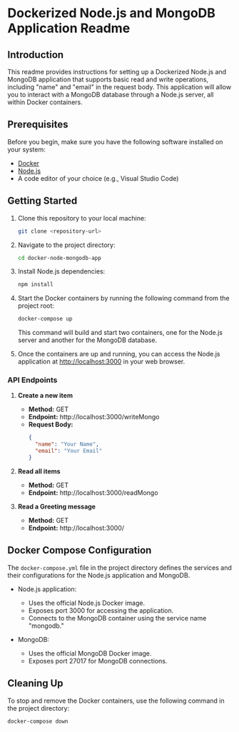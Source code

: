 
# Dockerized Node.js and MongoDB Application Readme

## Introduction

This readme provides instructions for setting up a Dockerized Node.js and MongoDB application that supports basic read and write operations, including "name" and "email" in the request body. This application will allow you to interact with a MongoDB database through a Node.js server, all within Docker containers.

## Prerequisites

Before you begin, make sure you have the following software installed on your system:

- [Docker](https://www.docker.com/get-started)
- [Node.js](https://nodejs.org/)
- A code editor of your choice (e.g., Visual Studio Code)

## Getting Started

1. Clone this repository to your local machine:

   ```bash
   git clone <repository-url>
   ```

2. Navigate to the project directory:

   ```bash
   cd docker-node-mongodb-app
   ```

3. Install Node.js dependencies:

   ```bash
   npm install
   ```

4. Start the Docker containers by running the following command from the project root:

   ```bash
   docker-compose up
   ```

   This command will build and start two containers, one for the Node.js server and another for the MongoDB database.

5. Once the containers are up and running, you can access the Node.js application at [http://localhost:3000](http://localhost:3000) in your web browser.



### API Endpoints

1. **Create a new item**

   - **Method:** GET
   - **Endpoint:** http://localhost:3000/writeMongo
   - **Request Body:**
     ```json
     {
       "name": "Your Name",
       "email": "Your Email"
     }
     ```

2. **Read all items**

   - **Method:** GET
   - **Endpoint:** http://localhost:3000/readMongo

3. **Read a Greeting message**

   - **Method:** GET
   - **Endpoint:** http://localhost:3000/





## Docker Compose Configuration

The `docker-compose.yml` file in the project directory defines the services and their configurations for the Node.js application and MongoDB.

- Node.js application:
  - Uses the official Node.js Docker image.
  - Exposes port 3000 for accessing the application.
  - Connects to the MongoDB container using the service name "mongodb."

- MongoDB:
  - Uses the official MongoDB Docker image.
  - Exposes port 27017 for MongoDB connections.

## Cleaning Up

To stop and remove the Docker containers, use the following command in the project directory:

```bash
docker-compose down
```

